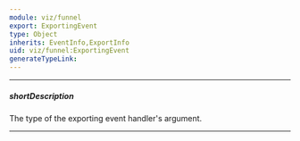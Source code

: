 ```yaml
---
module: viz/funnel
export: ExportingEvent
type: Object
inherits: EventInfo,ExportInfo
uid: viz/funnel:ExportingEvent
generateTypeLink: 
---
```

---
##### shortDescription
The type of the exporting event handler's argument.

---
<!-- Description goes here -->